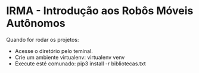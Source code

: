 # IRMA - Introdução aos Robôs Móveis Autônomos

Quando for rodar os projetos:
- Acesse o diretório pelo teminal.
- Crie um ambiente virtualenv: virtualenv venv
- Execute esté comunado: pip3 install -r bibliotecas.txt
